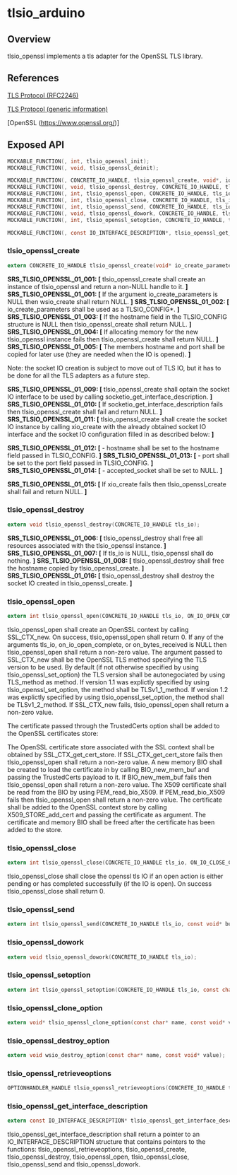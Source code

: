 tlsio_arduino
=============

## Overview

tlsio_openssl implements a tls adapter for the OpenSSL TLS library.


## References

[TLS Protocol (RFC2246)](https://www.ietf.org/rfc/rfc2246.txt)

[TLS Protocol (generic information)](https://en.wikipedia.org/wiki/Transport_Layer_Security)

[OpenSSL (https://www.openssl.org/)]

## Exposed API

```c
MOCKABLE_FUNCTION(, int, tlsio_openssl_init);
MOCKABLE_FUNCTION(, void, tlsio_openssl_deinit);

MOCKABLE_FUNCTION(, CONCRETE_IO_HANDLE, tlsio_openssl_create, void*, io_create_parameters);
MOCKABLE_FUNCTION(, void, tlsio_openssl_destroy, CONCRETE_IO_HANDLE, tls_io);
MOCKABLE_FUNCTION(, int, tlsio_openssl_open, CONCRETE_IO_HANDLE, tls_io, ON_IO_OPEN_COMPLETE, on_io_open_complete, void*, on_io_open_complete_context, ON_BYTES_RECEIVED, on_bytes_received, void*, on_bytes_received_context, ON_IO_ERROR, on_io_error, void*, on_io_error_context);
MOCKABLE_FUNCTION(, int, tlsio_openssl_close, CONCRETE_IO_HANDLE, tls_io, ON_IO_CLOSE_COMPLETE, on_io_close_complete, void*, callback_context);
MOCKABLE_FUNCTION(, int, tlsio_openssl_send, CONCRETE_IO_HANDLE, tls_io, const void*, buffer, size_t, size, ON_SEND_COMPLETE, on_send_complete, void*, callback_context);
MOCKABLE_FUNCTION(, void, tlsio_openssl_dowork, CONCRETE_IO_HANDLE, tls_io);
MOCKABLE_FUNCTION(, int, tlsio_openssl_setoption, CONCRETE_IO_HANDLE, tls_io, const char*, optionName, const void*, value);

MOCKABLE_FUNCTION(, const IO_INTERFACE_DESCRIPTION*, tlsio_openssl_get_interface_description);
```

### tlsio_openssl_create

```c
extern CONCRETE_IO_HANDLE tlsio_openssl_create(void* io_create_parameters);
```

**SRS_TLSIO_OPENSSL_01_001: [** tlsio_openssl_create shall create an instance of tlsio_openssl and return a non-NULL handle to it. **]**
**SRS_TLSIO_OPENSSL_01_001: [** If the argument io_create_parameters is NULL then wsio_create shall return NULL. **]**
**SRS_TLSIO_OPENSSL_01_002: [** io_create_parameters shall be used as a TLSIO_CONFIG\*. **]**
**SRS_TLSIO_OPENSSL_01_003: [** If the hostname field in the TLSIO_CONFIG structure is NULL then tlsio_openssl_create shall return NULL. **]**
**SRS_TLSIO_OPENSSL_01_004: [** If allocating memory for the new tlsio_openssl instance fails then tlsio_openssl_create shall return NULL. **]**
**SRS_TLSIO_OPENSSL_01_005: [** The members hostname and port shall be copied for later use (they are needed when the IO is opened). **]**

Note: the socket IO creation is subject to move out of TLS IO, but it has to be done for all the TLS adapters as a future step.

**SRS_TLSIO_OPENSSL_01_009: [** tlsio_openssl_create shall optain the socket IO interface to be used by calling socketio_get_interface_description. **]**
**SRS_TLSIO_OPENSSL_01_010: [** If socketio_get_interface_description fails then tlsio_openssl_create shall fail and return NULL. **]**
**SRS_TLSIO_OPENSSL_01_011: [** tlsio_openssl_create shall create the socket IO instance by calling xio_create with the already obtained socket IO interface and the socket IO configuration filled in as described below: **]**

**SRS_TLSIO_OPENSSL_01_012: [** - hostname shall be set to the hostname field passed in TLSIO_CONFIG. **]**
**SRS_TLSIO_OPENSSL_01_013: [** - port shall be set to the port field passed in TLSIO_CONFIG. **]**
**SRS_TLSIO_OPENSSL_01_014: [** - accepted_socket shall be set to NULL. **]**

**SRS_TLSIO_OPENSSL_01_015: [** If xio_create fails then tlsio_openssl_create shall fail and return NULL. **]**

### tlsio_openssl_destroy

```c
extern void tlsio_openssl_destroy(CONCRETE_IO_HANDLE tls_io);
```

**SRS_TLSIO_OPENSSL_01_006: [** tlsio_openssl_destroy shall free all resources associated with the tlsio_openssl instance. **]**
**SRS_TLSIO_OPENSSL_01_007: [** If tls_io is NULL, tlsio_openssl shall do nothing. **]** 
**SRS_TLSIO_OPENSSL_01_008: [** tlsio_openssl_destroy shall free the hostname copied by tlsio_openssl_create. **]**
**SRS_TLSIO_OPENSSL_01_016: [** tlsio_openssl_destroy shall destroy the socket IO created in tlsio_openssl_create. **]**

### tlsio_openssl_open

```c
extern int tlsio_openssl_open(CONCRETE_IO_HANDLE tls_io, ON_IO_OPEN_COMPLETE on_io_open_complete, ON_BYTES_RECEIVED on_bytes_received, ON_IO_ERROR on_io_error, void* callback_context);
```

tlsio_openssl_open shall create an OpenSSL context by calling SSL_CTX_new.
On success, tlsio_openssl_open shall return 0.
If any of the arguments tls_io, on_io_open_complete, or on_bytes_received is NULL then tlsio_openssl_open shall return a non-zero value.
The argument passed to SSL_CTX_new shall be the OpenSSL TLS method specifying the TLS version to be used.
By default (if not otherwise specified by using tlsio_openssl_set_option) the TLS version shall be autonegociated by using TLS_method as method.
If version 1.1 was explictly specified by using tlsio_openssl_set_option, the method shall be TLSv1_1_method.
If version 1.2 was explictly specified by using tlsio_openssl_set_option, the method shall be TLSv1_2_method.
If SSL_CTX_new fails, tlsio_openssl_open shall return a non-zero value.

The certificate passed through the TrustedCerts option shall be added to the OpenSSL certificates store:

The OpenSSL certificate store associated with the SSL context shall be obtained by SSL_CTX_get_cert_store.
If SSL_CTX_get_cert_store fails then tlsio_openssl_open shall return a non-zero value.
A new memory BIO shall be created to load the certificate in by calling BIO_new_mem_buf and passing the TrustedCerts payload to it.
If BIO_new_mem_buf fails then tlsio_openssl_open shall return a non-zero value.
The X509 certificate shall be read from the BIO by using PEM_read_bio_X509.
If PEM_read_bio_X509 fails then tlsio_openssl_open shall return a non-zero value.
The certificate shall be added to the OpenSSL context store by calling X509_STORE_add_cert and passing the certificate as argument.
The certificate and memory BIO shall be freed after the certificate has been added to the store.

### tlsio_openssl_close

```c
extern int tlsio_openssl_close(CONCRETE_IO_HANDLE tls_io, ON_IO_CLOSE_COMPLETE on_io_close_complete, void* callback_context);
```

tlsio_openssl_close shall close the openssl tls IO if an open action is either pending or has completed successfully (if the IO is open).
On success tlsio_openssl_close shall return 0. 

### tlsio_openssl_send

```c
extern int tlsio_openssl_send(CONCRETE_IO_HANDLE tls_io, const void* buffer, size_t size, ON_SEND_COMPLETE on_send_complete, void* callback_context);
```

### tlsio_openssl_dowork

```c
extern void tlsio_openssl_dowork(CONCRETE_IO_HANDLE tls_io);
```

### tlsio_openssl_setoption

```c
extern int tlsio_openssl_setoption(CONCRETE_IO_HANDLE tls_io, const char* option_name, const void* value);
```

### tlsio_openssl_clone_option

```c
extern void* tlsio_openssl_clone_option(const char* name, const void* value);
```

### tlsio_openssl_destroy_option

```c
extern void wsio_destroy_option(const char* name, const void* value);
```

### tlsio_openssl_retrieveoptions

```c
OPTIONHANDLER_HANDLE tlsio_openssl_retrieveoptions(CONCRETE_IO_HANDLE tls_io)
```

### tlsio_openssl_get_interface_description

```c
extern const IO_INTERFACE_DESCRIPTION* tlsio_openssl_get_interface_description(void);
```

tlsio_openssl_get_interface_description shall return a pointer to an IO_INTERFACE_DESCRIPTION structure that contains pointers to the functions: tlsio_openssl_retrieveoptions, tlsio_openssl_create, tlsio_openssl_destroy, tlsio_openssl_open, tlsio_openssl_close, tlsio_openssl_send and tlsio_openssl_dowork. 

